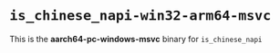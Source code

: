 # `is_chinese_napi-win32-arm64-msvc`

This is the **aarch64-pc-windows-msvc** binary for `is_chinese_napi`
